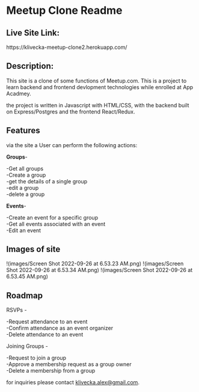 <h1>Meetup Clone Readme</h1>

<h2>Live Site Link: </h2>
https://klivecka-meetup-clone2.herokuapp.com/

<h2>Description: </h2>
This site is a clone of some functions of Meetup.com. 
This is a project to learn backend and frontend devlopment technologies while enrolled at App Acadmey.

the project is written in Javascript with HTML/CSS, with the backend built on Express/Postgres and the frontend React/Redux.

<h2>Features</h2>

via the site a User can perform the following actions:

**Groups**- 

-Get all groups <br/>
-Create a group <br/>
-get the details of a single group <br/>
-edit a group <br/>
-delete a group<br/>

**Events**- 

-Create an event for a specific group</br>
-Get all events associated with an event  </br>
-Edit an event  </br>


<h2>Images of site</h2>
!(images/Screen Shot 2022-09-26 at 6.53.23 AM.png)
!(images/Screen Shot 2022-09-26 at 6.53.34 AM.png)
!(images/Screen Shot 2022-09-26 at 6.53.45 AM.png)

<h2>Roadmap</h2>

RSVPs - 

-Request attendance to an event  </br>
-Confirm attendance as an event organizer </br>
-Delete attendance to an event  </br>

Joining Groups -

-Request to join a group </br>
-Approve a membership request as a group owner  </br>
-Delete a membership from a group  </br>

for inquiries please contact klivecka.alex@gmail.com.
